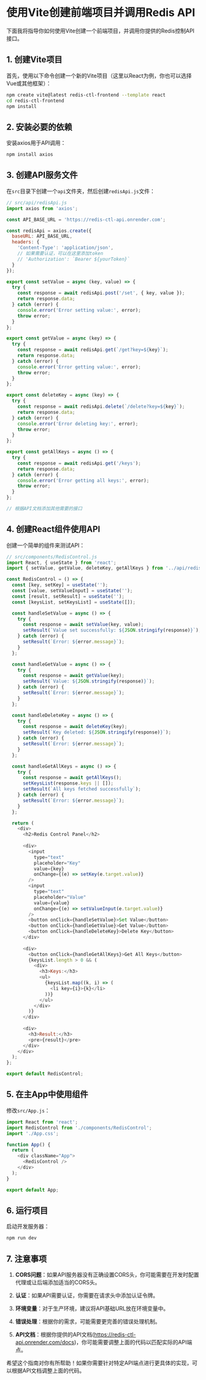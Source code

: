 # 使用Vite创建前端项目并调用Redis API

下面我将指导你如何使用Vite创建一个前端项目，并调用你提供的Redis控制API接口。

## 1. 创建Vite项目

首先，使用以下命令创建一个新的Vite项目（这里以React为例，你也可以选择Vue或其他框架）：

```bash
npm create vite@latest redis-ctl-frontend --template react
cd redis-ctl-frontend
npm install
```

## 2. 安装必要的依赖

安装axios用于API调用：

```bash
npm install axios
```

## 3. 创建API服务文件

在`src`目录下创建一个`api`文件夹，然后创建`redisApi.js`文件：

```javascript
// src/api/redisApi.js
import axios from 'axios';

const API_BASE_URL = 'https://redis-ctl-api.onrender.com';

const redisApi = axios.create({
  baseURL: API_BASE_URL,
  headers: {
    'Content-Type': 'application/json',
    // 如果需要认证，可以在这里添加token
    // 'Authorization': `Bearer ${yourToken}`
  }
});

export const setValue = async (key, value) => {
  try {
    const response = await redisApi.post('/set', { key, value });
    return response.data;
  } catch (error) {
    console.error('Error setting value:', error);
    throw error;
  }
};

export const getValue = async (key) => {
  try {
    const response = await redisApi.get(`/get?key=${key}`);
    return response.data;
  } catch (error) {
    console.error('Error getting value:', error);
    throw error;
  }
};

export const deleteKey = async (key) => {
  try {
    const response = await redisApi.delete(`/delete?key=${key}`);
    return response.data;
  } catch (error) {
    console.error('Error deleting key:', error);
    throw error;
  }
};

export const getAllKeys = async () => {
  try {
    const response = await redisApi.get('/keys');
    return response.data;
  } catch (error) {
    console.error('Error getting all keys:', error);
    throw error;
  }
};

// 根据API文档添加其他需要的接口
```

## 4. 创建React组件使用API

创建一个简单的组件来测试API：

```javascript
// src/components/RedisControl.js
import React, { useState } from 'react';
import { setValue, getValue, deleteKey, getAllKeys } from '../api/redisApi';

const RedisControl = () => {
  const [key, setKey] = useState('');
  const [value, setValueInput] = useState('');
  const [result, setResult] = useState('');
  const [keysList, setKeysList] = useState([]);

  const handleSetValue = async () => {
    try {
      const response = await setValue(key, value);
      setResult(`Value set successfully: ${JSON.stringify(response)}`);
    } catch (error) {
      setResult(`Error: ${error.message}`);
    }
  };

  const handleGetValue = async () => {
    try {
      const response = await getValue(key);
      setResult(`Value: ${JSON.stringify(response)}`);
    } catch (error) {
      setResult(`Error: ${error.message}`);
    }
  };

  const handleDeleteKey = async () => {
    try {
      const response = await deleteKey(key);
      setResult(`Key deleted: ${JSON.stringify(response)}`);
    } catch (error) {
      setResult(`Error: ${error.message}`);
    }
  };

  const handleGetAllKeys = async () => {
    try {
      const response = await getAllKeys();
      setKeysList(response.keys || []);
      setResult(`All keys fetched successfully`);
    } catch (error) {
      setResult(`Error: ${error.message}`);
    }
  };

  return (
    <div>
      <h2>Redis Control Panel</h2>
      
      <div>
        <input
          type="text"
          placeholder="Key"
          value={key}
          onChange={(e) => setKey(e.target.value)}
        />
        <input
          type="text"
          placeholder="Value"
          value={value}
          onChange={(e) => setValueInput(e.target.value)}
        />
        <button onClick={handleSetValue}>Set Value</button>
        <button onClick={handleGetValue}>Get Value</button>
        <button onClick={handleDeleteKey}>Delete Key</button>
      </div>
      
      <div>
        <button onClick={handleGetAllKeys}>Get All Keys</button>
        {keysList.length > 0 && (
          <div>
            <h3>Keys:</h3>
            <ul>
              {keysList.map((k, i) => (
                <li key={i}>{k}</li>
              ))}
            </ul>
          </div>
        )}
      </div>
      
      <div>
        <h3>Result:</h3>
        <pre>{result}</pre>
      </div>
    </div>
  );
};

export default RedisControl;
```

## 5. 在主App中使用组件

修改`src/App.js`：

```javascript
import React from 'react';
import RedisControl from './components/RedisControl';
import './App.css';

function App() {
  return (
    <div className="App">
      <RedisControl />
    </div>
  );
}

export default App;
```

## 6. 运行项目

启动开发服务器：

```bash
npm run dev
```

## 7. 注意事项

1. **CORS问题**：如果API服务器没有正确设置CORS头，你可能需要在开发时配置代理或让后端添加适当的CORS头。

2. **认证**：如果API需要认证，你需要在请求头中添加认证令牌。

3. **环境变量**：对于生产环境，建议将API基础URL放在环境变量中。

4. **错误处理**：根据你的需求，可能需要更完善的错误处理机制。

5. **API文档**：根据你提供的API文档(https://redis-ctl-api.onrender.com/docs)，你可能需要调整上面的代码以匹配实际的API端点。

希望这个指南对你有所帮助！如果你需要针对特定API端点进行更具体的实现，可以根据API文档调整上面的代码。